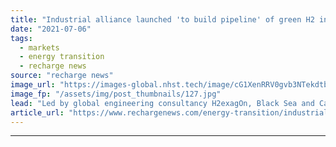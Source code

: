 ```yaml
---
title: "Industrial alliance launched 'to build pipeline' of green H2 investment in Central Asia"
date: "2021-07-06"
tags: 
  - markets
  - energy transition
  - recharge news
source: "recharge news"
image_url: "https://images-global.nhst.tech/image/cG1XenRRV0gvb3NTekdtbFFXL1NMUUN3S08reGtkTGptWmRJQUJzWGVDMD0=/nhst/binary/b900002a72997dfcae969785ac07a437"
image_fp: "/assets/img/post_thumbnails/127.jpg"
lead: "Led by global engineering consultancy H2exagOn, Black Sea and Caspian Sea Hydrogen Alliance aims to 'steer' development of cross-sectoral H2 ecosystem in region"
article_url: "https://www.rechargenews.com/energy-transition/industrial-alliance-launched-to-build-pipeline-of-green-h2-investment-in-central-asia/2-1-1035913"
---
```


---
